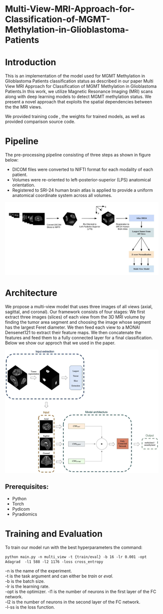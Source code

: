 # Multi-View-MRI-Approach-for-Classification-of-MGMT-Methylation-in-Glioblastoma-Patients

# Introduction

This is an implementation of the model used for MGMT Methylation in Glioblastoma Patients classification status as described in our paper Multi View MRI Approach for Classification of MGMT Methylation in Glioblastoma Patients.In this work, we utilize Magnetic Resonance Imaging (MRI) scans along with deep learning models to detect MGMT methylation status. We present a novel approach that exploits the spatial dependencies between the the MRI views.

We provided training code , the weights for trained models, as well as provided comparison source code.



# Pipeline

The pre-processing pipeline consisting of three steps as shown in figure below:

- DICOM files were converted to NIFTI format for each modality
of each patient.
- Volumes were re-oriented to left-posterior-superior (LPS)
anatomical orientation. 
- Registered to SRI-24 human brain atlas is applied to provide a uniform anatomical coordinate system across all volumes.

<div id="header" align="center">
  <img src="https://github.com/rawanalyahya/Multi-View-MRI-Approach-for-Classification-of-MGMT-Methylation-in-Glioblastoma-Patients/blob/master/figure/pipline.png" width="1000"/>
</div>


# Architecture 

We propose a multi-view model that uses three images of all views (axial, sagittal,
and coronal). Our framework consists of four stages: We first extract three images
(slices) of each view from the 3D MRI volume by finding the tumor area segment
and choosing the image whose segment has the largest Feret diameter. We then
feed each view to a MONAI Densenet121 to extract their feature maps. We
then concatenate the features and feed them to a fully connected layer for a final
classification. Below we show our approch that we used in the paper.

<div id="header" align="center">
  <img src="https://github.com/rawanalyahya/Multi-View-MRI-Approach-for-Classification-of-MGMT-Methylation-in-Glioblastoma-Patients/blob/master/figure/multi-view-model-v3.png" width="1000"/>
</div>

## Prerequisites:
- Python <version>
- Torch <version>
- Pydicom <version>
- Pyradiomics <version>

# Training and Evaluation

To train our model run with the best hyperparameters the command:
```
python main.py -n multi_view -t {train/eval} -b 16 -lr 0.001 -opt Adagrad  -l1 588 -l2 1176 -loss cross_entropy
```
-n is the name of the experiment.   
-t is the task argument and can either be *train* or *eval*.    
-b is the batch size.   
-lr is the learning rate.   
-opt is the optimizer.
-l1 is the number of neurons in the first layer of the FC network.   
-l2 is the number of neurons in the second layer of the FC network.   
-l-ss is the loss function.

